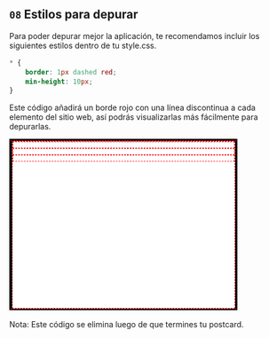 ## `08` Estilos para depurar

Para poder depurar mejor la aplicación, te recomendamos incluir los siguientes estilos dentro de tu style.css.

```css
* {
	border: 1px dashed red;
	min-height: 10px;
}
```

Este código añadirá un borde rojo con una línea discontinua a cada elemento del sitio web, así podrás visualizarlas más fácilmente para depurarlas.

![Red Borders](../../assets/red-borders.png?raw=true)

Nota: Este código se elimina luego de que termines tu postcard.